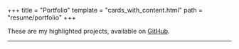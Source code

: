 +++
title = "Portfolio"
template = "cards_with_content.html"
path = "resume/portfolio"
+++

These are my highlighted projects, available on
[GitHub](https://github.com/weskoerber).

---
